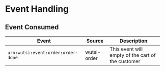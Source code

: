 # Event Handling

## Event Consumed

| Event                                            | Source        | Description                                        |
|--------------------------------------------------|---------------|----------------------------------------------------|
| `urn:wutsi:event:order:order-done`               | wutsi-order   | This event will empty of the cart of the customer  |
